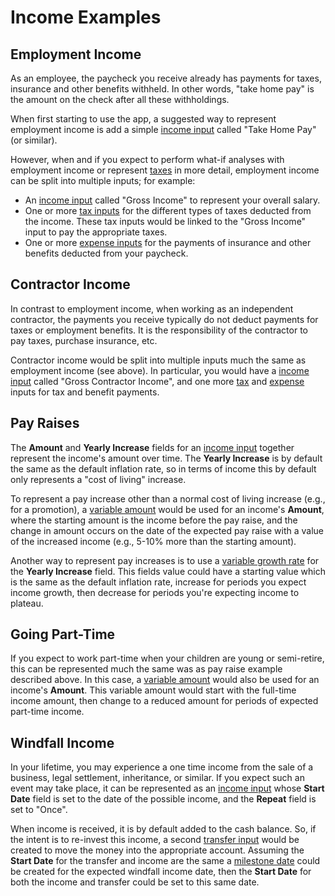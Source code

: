 # Income Examples

## Employment Income

As an employee, the paycheck you receive already has payments for taxes, insurance and other benefits withheld. In other words, "take home pay" is the amount on the check after all these withholdings.

When first starting to use the app, a suggested way to represent employment income is add a simple [income input][income] called "Take Home Pay" (or similar).

However, when and if you expect to perform what-if analyses with employment income or represent [taxes][exampleTaxes] in more detail, employment income can be split into multiple inputs; for example:

* An [income input][income] called "Gross Income" to represent your overall salary.
* One or more [tax inputs][tax] for the different types of taxes deducted from the income. These tax inputs would be linked to the "Gross Income" input to pay the appropriate taxes.
* One or more [expense inputs][expense] for the payments of insurance and other benefits deducted from your paycheck. 

## Contractor Income

In contrast to employment income, when working as an independent contractor, the payments you receive typically do not deduct payments for taxes or employment benefits. It is the responsibility of the contractor to pay taxes, purchase insurance, etc. 

Contractor income would be split into multiple inputs much the same as employment income (see above). In particular, you would have a [income input][income] called "Gross Contractor Income", and one more [tax][tax] and [expense][expense] inputs for tax and benefit payments.

## Pay Raises

The __Amount__ and __Yearly Increase__ fields for an [income input][income] together represent the income's amount over time. The __Yearly Increase__ is by default the same as the default inflation rate, so in terms of income this by default only represents a "cost of living" increase. 

To represent a pay increase other than a normal cost of living increase (e.g., for a promotion), a [variable amount][variableAmount] would be used for an income's __Amount__, where the starting amount is the income before the pay raise, and the change in amount occurs on the date of the expected pay raise with a value of the increased income (e.g., 5-10% more than the starting amount).

Another way to represent pay increases is to use a [variable growth rate][variableInflation] for the __Yearly Increase__ field. This fields value could have a starting value which is the same as the default inflation rate, increase for periods you expect income growth, then decrease for periods you're expecting income to plateau. 

## Going Part-Time

If you expect to work part-time when your children are young or semi-retire, this can be represented much the same was as pay raise example described above. In this case, a [variable amount][variableAmount] would also be used for an income's __Amount__. This variable amount would start with the full-time income amount, then change to a reduced amount for periods of expected part-time income.

## Windfall Income

In your lifetime, you may experience a one time income from the sale of a business, legal settlement, inheritance, or similar. If you expect such an event may take place, it can be represented as an [income input][income] whose __Start Date__ field is set to the date of the possible income, and the __Repeat__ field is set to "Once".

When income is received, it is by default added to the cash balance. So, if the intent is to re-invest this income, a second [transfer input][transfer] would be created to move the money into the appropriate account. Assuming the __Start Date__ for the transfer and income are the same a [milestone date][milestone] could be created for the expected windfall income date, then the __Start Date__ for both the income and transfer could be set to this same date.


[income]:income.html
[exampleTaxes]:exampleTaxes.html
[tax]:tax.html
[expense]:expense.html
[variableAmount]:variableAmount.html
[variableInflation]:variableInflation.html
[transfer]:transfer.html
[milestone]:milestoneDate.html